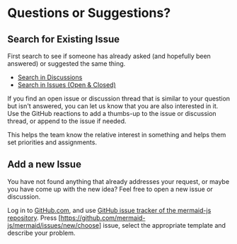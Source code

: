 # Questions or Suggestions?

## Search for Existing Issue

First search to see if someone has already asked (and hopefully been answered) or suggested the same thing.

* [Search in Discussions](https://github.com/orgs/mermaid-js/discussions)
* [Search in Issues (Open & Closed)](https://github.com/mermaid-js/mermaid/issues?q=is%3Aissue)

If you find an open issue or discussion thread that is similar to your question but isn't answered, you can let us know that you are also interested in it.
Use the GitHub reactions to add a thumbs-up to the issue or discussion thread, or append to the issue if needed.

This helps the team know the relative interest in something and helps them set priorities and assignments.

## Add a new Issue

You have not found anything that already addresses your request, or maybe you have come up with the new idea? Feel free to open a new issue or discussion.

Log in to [GitHub.com](https://www.github.com), and use [GitHub issue tracker of the mermaid-js repository](https://github.com/mermaid-js/mermaid/issues). Press \[<https://github.com/mermaid-js/mermaid/issues/new/choose>] issue, select the appropriate template and describe your problem.
